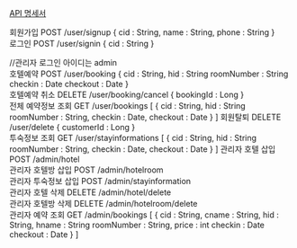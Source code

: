 [API 명세서](https://www.notion.so/bfb1c9d1064544329c79de55d4533cc7?pvs=21)


회원가입	POST	/user/signup	{
  cid : String,
  name : String,
  phone : String
}	
로그인	POST	/user/signin	{
  cid : String
}

//관리자 로그인 아이디는 admin	
호텔예약	POST	/user/booking	{
  cid : String,
  hid : String
  roomNumber : String
  checkin : Date
  checkout : Date
}	
호텔예약 취소	DELETE	/user/booking/cancel	{
  bookingId : Long
}	
전체 예약정보 조회	GET	/user/bookings		[
  {
    cid : String,
    hid : String
    roomNumber : String,
    checkin : Date,
    checkout : Date
  }
]
회원탈퇴	DELETE	/user/delete	{
  customerId : Long
}	
투숙정보 조회	GET	/user/stayinformations		[
  {
    cid : String,
    hid : String
    roomNumber : String,
    checkin : Date,
    checkout : Date
  }
]
관리자 호텔 삽입	POST	/admin/hotel		
관리자 호텔방 삽입	POST	/admin/hotelroom		
관리자 투숙정보 삽입	POST	/admin/stayinformation		
관리자 호텔 삭제	DELETE	/admin/hotel/delete		
관리자 호텔방 삭제	DELETE	/admin/hotelroom/delete		
관리자 예약 조회	GET	/admin/bookings		[
  {
    cid : String,
    cname : String,
    hid : String,
    hname : String
    roomNumber : String,
    price : int
    checkin : Date
    checkout : Date
  }
]